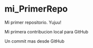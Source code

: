 # mi_PrimerRepo

Mi primer repositorio. Yujuu!

Mi primera contribucion local para GitHub

Un commit mas desde GitHub
